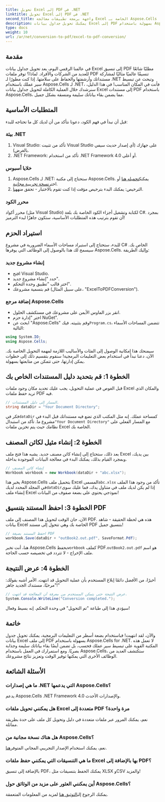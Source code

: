 ```yaml
---
title: تحويل Excel إلى PDF في .NET
linktitle: تحويل Excel إلى PDF في .NET
second_title: واجهة برمجة تطبيقات معالجة Excel الخاصة بـ Aspose.Cells .NET
description: يمكنك تحويل جداول بيانات Excel إلى PDF بسهولة باستخدام Aspose.Cells for .NET! اتبع دليلنا خطوة بخطوة للحصول على تجربة سلسة.
type: docs
weight: 10
url: /ar/net/conversion-to-pdf/excel-to-pdf-conversion/
---
```

## مقدمة
في عالمنا الرقمي اليوم، يعد تحويل جداول بيانات Excel إلى تنسيق PDF مطلبًا شائعًا للعديد من الشركات والأفراد. لماذا؟ توفر ملفات PDF تنسيقًا عالميًا مثاليًا لمشاركة مستنداتك وأرشفتها والحفاظ على سلامتها. إذا كنت مطورًا لـ .NET وتبحث عن تبسيط سير عملك باستخدام Aspose.Cells لـ .NET، فأنت في المكان المناسب! في هذا الدليل، سنرشدك خلال العملية الكاملة لتحويل جداول بيانات Excel إلى مستندات PDF باستخدام Aspose.Cells، مما يضمن بقاء بياناتك سليمة ومنسقة بشكل جميل.
## المتطلبات الأساسية
قبل أن نبدأ في فهم الكود، دعونا نتأكد من أن لديك كل ما تحتاجه للبدء:
### بيئة .NET
1. Visual Studio: تأكد من تثبيت Visual Studio على جهازك (أي إصدار حديث سيفي بالغرض).
2. .NET Framework: تأكد من استخدام .NET Framework 4.0 أو أعلى.
### خلايا أسبوس
1.  Aspose.Cells لـ .NET: ستحتاج إلى مكتبة Aspose.Cells. يمكنك[تحميله هنا](https://releases.aspose.com/cells/net/) أو اختر[نسخة تجريبية مجانية](https://releases.aspose.com/).
2.  الترخيص: يمكنك البدء بترخيص مؤقت إذا كنت تقوم بالاختبار - تحقق منه[هنا](https://purchase.aspose.com/temporary-license/).
### محرر الكود
محرر أكواد (مثل Visual Studio) لكتابة وتشغيل أجزاء الكود الخاصة بك بلغة C#.
بمجرد أن تقوم بترتيب هذه المتطلبات الأساسية، ستكون جاهزًا لبدء الترميز!
## استيراد الحزم
للبدء، ستحتاج إلى استيراد مساحات الأسماء الضرورية في مشروع C# الخاص بك. سيسمح لك هذا بالوصول إلى الوظائف التي يوفرها Aspose.Cells. وإليك الطريقة:
### إنشاء مشروع جديد
- افتح Visual Studio.
- حدد "إنشاء مشروع جديد".
- اختر قالب "تطبيق وحدة التحكم".
- قم بتسمية مشروعك (على سبيل المثال، "ExcelToPDFConversion").
### إضافة مرجع Aspose.Cells
- انقر بزر الماوس الأيمن على مشروعك في مستكشف الحلول.
- اختر "إدارة حزم NuGet".
- ابحث عن "Aspose.Cells" وقم بتثبيته.
 فيك`Program.cs`، تتضمن المساحات الأسماء التالية:
```csharp
using System.IO;
using Aspose.Cells;
```
سيمنحك هذا إمكانية الوصول إلى الفئات والأساليب اللازمة لمهمة التحويل الخاصة بك.
الآن، دعنا نبدأ في استخدام بعض التعليمات البرمجية! سنقوم بتقسيم ذلك إلى خطوات يمكن إدارتها، حتى تتمكن من متابعتها بسهولة.
## الخطوة 1: قم بتحديد دليل المستندات الخاص بك
قبل الغوص في عملية التحويل، يجب عليك تحديد مكان وجود ملفات Excel والمكان الذي تريد حفظ ملفات PDF فيه.
```csharp
// المسار إلى دليل المستندات.
string dataDir = "Your Document Directory";
```

 فكر في`dataDir` كمساحة عملك. إنه مثل المكتب الذي تضع فيه مستنداتك قبل البدء في مشروع ما. تأكد من استبدال`"Your Document Directory"` مع المسار الفعلي على نظامك حيث يتم تخزين ملفات Excel الخاصة بك.
## الخطوة 2: إنشاء مثيل لكائن المصنف
بعد ذلك، ستحتاج إلى إنشاء كائن مصنف جديد. يشبه هذا فتح ملف Excel بين يديك، وبمجرد القيام بذلك، يمكنك البدء في معالجة البيانات الموجودة بداخله.
```csharp
// إنشاء كائن المصنف
Workbook workbook = new Workbook(dataDir + "abc.xlsx");
```

 يخبر هذا Aspose.Cells بتحميل ملف Excel المسمى`abc.xlsx` تأكد من وجود هذا الملف في المجلد المحدد لديك`dataDir`إذا لم يكن لديك ملف في متناول يدك، فما عليك سوى إنشاء ملف Excel نموذجي يحتوي على بضعة صفوف من البيانات!
## الخطوة 3: احفظ المستند بتنسيق PDF
الآن، حان الوقت لتحويل هذا المصنف إلى ملف PDF. هذه هي لحظة الحقيقة - شاهد بيانات Excel الخاصة بك وهي تتحول إلى مستند PDF بتنسيق جميل!
```csharp
// احفظ المستند بصيغة PDF
workbook.Save(dataDir + "outBook2.out.pdf", SaveFormat.Pdf);
```

 هنا، أنت تخبر Aspose.Cells بحفظ`workbook` كملف PDF.`outBook2.out.pdf` هو اسم ملف الإخراج - لا تتردد في تخصيصه حسب الحاجة.
## الخطوة 4: عرض النتيجة
أخيرًا، من الأفضل دائمًا إبلاغ المستخدم بأن عملية التحويل قد انتهت. الأمر أشبه بقولك: "مرحبًا، مستندك الجديد جاهز!"
```csharp
// عرض النتيجة حتى يتمكن المستخدم من معرفة أن المعالجة قد انتهت.
System.Console.WriteLine("Conversion completed.");
```

سيؤدي هذا إلى طباعة "تم التحويل" في وحدة التحكم. إنه بسيط وفعال!

## خاتمة
والآن، لقد انتهيت! فباستخدام بضعة أسطر من التعليمات البرمجية، يمكنك تحويل جدول بيانات Excel إلى ملف PDF بسهولة باستخدام Aspose.Cells for .NET. لا تعمل هذه المكتبة القوية على تبسيط سير عملك فحسب، بل تضمن أيضًا بقاء بياناتك سليمة وجذابة بصريًا. ومع استمرارك في العمل باستخدام Aspose.Cells، ستكتشف العديد من الوظائف الأخرى التي يمكنها توفير الوقت وتعزيز نتائج مشروعك.
## الأسئلة الشائعة
### ما هي إصدارات .NET التي يدعمها Aspose.Cells؟
يدعم Aspose.Cells .NET Framework 4.0 والإصدارات الأحدث.
### هل يمكنني تحويل ملفات Excel متعددة إلى PDF مرة واحدة؟
نعم، يمكنك المرور عبر ملفات متعددة في دليل وتحويل كل ملف على حدة بطريقة مماثلة.
### هل هناك نسخة مجانية من Aspose.Cells؟
 نعم، يمكنك استخدام الإصدار التجريبي المجاني المتوفر[هنا](https://releases.aspose.com/).
### ما هي التنسيقات التي يمكنني حفظ ملفات Excel بها بالإضافة إلى PDF؟
بالإضافة إلى تنسيق PDF، يمكنك الحفظ بتنسيقات مثل XLSX وCSV والمزيد!
### أين يمكنني العثور على مزيد من الوثائق حول Aspose.Cells؟
 يمكنك الرجوع إلى[التوثيق هنا](https://reference.aspose.com/cells/net/) لمزيد من المعلومات المتعمقة.